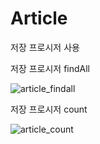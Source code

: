# Article

저장 프로시저 사용 


저장 프로시저 findAll 

![article_findall](https://user-images.githubusercontent.com/24237454/40665979-9f38899e-6399-11e8-9c0d-7ad46dfc58e4.PNG)


저장 프로시저 count  

![article_count](https://user-images.githubusercontent.com/24237454/40666006-afa2e342-6399-11e8-8a9d-383bdcb95554.PNG)




